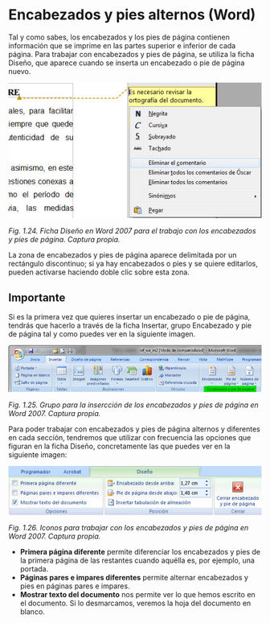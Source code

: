 # Encabezados y pies alternos (Word)

Tal y como sabes, los encabezados y los pies de página contienen información que se imprime en las partes superior e inferior de cada página. Para trabajar con encabezados y pies de página, se utiliza la ficha Diseño, que aparece cuando se inserta un encabezado o pie de página nuevo.


![](img/Imagen_19.jpg)


_Fig. 1.24. Ficha Diseño en Word 2007 para el trabajo con los encabezados y pies de página. Captura propia._

La zona de encabezados y pies de página aparece delimitada por un rectángulo discontinuo; si ya hay encabezados o pies y se quiere editarlos, pueden activarse haciendo doble clic sobre esta zona.

## Importante

Si es la primera vez que quieres insertar un encabezado o pie de página, tendrás que hacerlo a través de la ficha Insertar, grupo Encabezado y pie de página tal y como puedes ver en la siguiente imagen.


![](img/Imagen_20.jpg)


_Fig. 1.25. Grupo para la insercción de los encabezados y pies de página en Word 2007. Captura propia._

Para poder trabajar con encabezados y pies de página alternos y diferentes en cada sección, tendremos que utilizar con frecuencia las opciones que figuran en la ficha Diseño, concretamente las que puedes ver en la siguiente imagen:


![](img/Imagen_21.jpg)


_Fig. 1.26. Iconos para trabajar con los encabezados y pies de página en Word 2007. Captura propia._

*   **Primera página diferente** permite diferenciar los encabezados y pies de la primera página de las restantes cuando aquélla es, por ejemplo, una portada.
*   **Páginas pares e impares diferentes** permite alternar encabezados y pies en páginas pares e impares.
*   **Mostrar texto del documento** nos permite ver lo que hemos escrito en el documento. Si lo desmarcamos, veremos la hoja del documento en blanco.